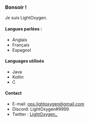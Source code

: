 ### Bonsoir !
Je suis LightOxygen.


#### Langues parlées :
* Anglais
* Français
* Espagnol

#### Languages utilisés
* Java 
* Kotlin
* C 

#### Contact
* E-mail: ops.lightoxygen@gmail.com
* Discord: LightOxygen#9999
* Twitter : [LightOxygen_](https://www.twitter.com/LightOxygen_)

<!--
**Light-Oxygen/Light-Oxygen** is a ✨ _special_ ✨ repository because its `README.md` (this file) appears on your GitHub profile.

Here are some ideas to get you started:

- 🔭 I’m currently working on ...
- 🌱 I’m currently learning ...
- 👯 I’m looking to collaborate on ...
- 🤔 I’m looking for help with ...
- 💬 Ask me about ...
- 📫 How to reach me: ...
- 😄 Pronouns: ...
- ⚡ Fun fact: ...
-->
